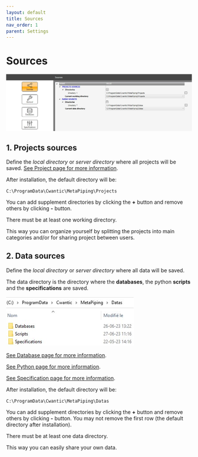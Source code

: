 ```yaml
---
layout: default
title: Sources
nav_order: 1
parent: Settings
---
```


# Sources

![Image](../Images/Sources.jpg)

## 1. Projects sources

Define the *local directory* or *server directory* where all projects will be saved. [See Project page for more information](https://documentation.metapiping.com/Explorer/Project.html).

After installation, the default directory will be:

    C:\ProgramData\Cwantic\MetaPiping\Projects

You can add supplement directories by clicking the **+** button and remove others by clicking **-** button.

There must be at least one working directory.

This way you can organize yourself by splitting the projects into main categories and/or for sharing project between users.

## 2. Data sources

Define the *local directory* or *server directory* where all data will be saved.

The data directory is the directory where the **databases**, the python **scripts** and the **specifications** are saved.

![Image](../Images/DataDirectory.jpg)

[See Database page for more information](https://documentation.metapiping.com/Settings/Databases/index.html).

[See Python page for more information](https://documentation.metapiping.com/Python/index.html).

[See Specification page for more information](https://documentation.metapiping.com/Settings/Specifications.html).

After installation, the default directory will be:

    C:\ProgramData\Cwantic\MetaPiping\Datas

You can add supplement directories by clicking the **+** button and remove others by clicking **-** button. You may not remove the first row (the default directory after installation).

There must be at least one data directory.

This way you can easily share your own data.
